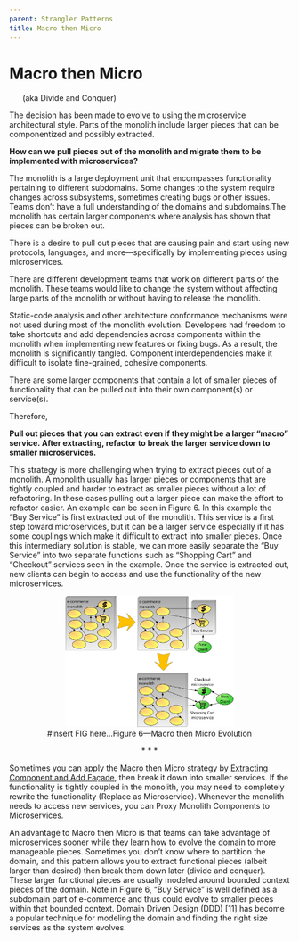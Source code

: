 ```yaml
---
parent: Strangler Patterns
title: Macro then Micro
---
```

# Macro then Micro
&nbsp;&nbsp;&nbsp;&nbsp;&nbsp;&nbsp;(aka Divide and Conquer)

The decision has been made to evolve to using the microservice architectural style. Parts of the monolith include larger pieces that can be componentized and possibly extracted.

**How can we pull pieces out of the monolith and migrate them to be implemented with microservices?**

The monolith is a large deployment unit that encompasses functionality pertaining to different subdomains. Some changes to the system require changes across subsystems, sometimes creating bugs or other issues. Teams don’t have a full understanding of the domains and subdomains.The monolith has certain larger components where analysis has shown that pieces can be broken out.

There is a desire to pull out pieces that are causing pain and start using new protocols, languages, and more—specifically by implementing pieces using microservices.

There are different development teams that work on different parts of the monolith. These teams would like to change the system without affecting large parts of the monolith or without having to release the monolith.

Static-code analysis and other architecture conformance mechanisms were not used during most of the monolith evolution. Developers had freedom to take shortcuts and add dependencies across components within the monolith when implementing new features or fixing bugs. As a result, the monolith is significantly tangled. Component interdependencies make it difficult to isolate fine-grained, cohesive components.

There are some larger components that contain a lot of smaller pieces of functionality that can be pulled out into their own component(s) or service(s).

Therefore,

**Pull out pieces that you can extract even if they might be a larger “macro” service. After extracting, refactor to break the larger service down to smaller microservices.**

This strategy is more challenging when trying to extract pieces out of a monolith. A monolith usually has larger pieces or components that are tightly coupled and harder to extract as smaller pieces without a lot of refactoring. In these cases pulling out a larger piece can make the effort to refactor easier. An example can be seen in Figure 6. In this example the “Buy Service” is first extracted out of the monolith. This service is a first step toward microservices, but it can be a larger service especially if it has some couplings which make it difficult to extract into smaller pieces. Once this intermediary solution is stable, we can more easily separate the “Buy Service” into two separate functions such as “Shopping Cart” and “Checkout” services seen in the example. Once the service is extracted out, new clients can begin to access and use the functionality of the new microservices.

<p align="center"><img src="../assets/MacroThenMicro.png" width="60%";/><br>
#insert FIG here...Figure 6—Macro then Micro Evolution</p>

<p align="center">* * *</p>

Sometimes you can apply the Macro then Micro strategy by [Extracting Component and Add Façade](Extract-Component-and-Add-Façade.md), then break it down into smaller services. If the functionality is tightly coupled in the monolith, you may need to completely rewrite the functionality (Replace as Microservice). Whenever the monolith needs to access new services, you can Proxy Monolith Components to Microservices.

An advantage to Macro then Micro is that teams can take advantage of microservices sooner while they learn how to evolve the domain to more manageable pieces. Sometimes you don’t know where to partition the domain, and this pattern allows you to extract functional pieces (albeit larger than desired) then break them down later (divide and conquer). These larger functional pieces are usually modeled around bounded context pieces of the domain. Note in Figure 6, “Buy Service” is well defined as a subdomain part of e-commerce and thus could evolve to smaller pieces within that bounded context. Domain Driven Design (DDD) [11] has become a popular technique for modeling the domain and finding the right size services as the system evolves.
